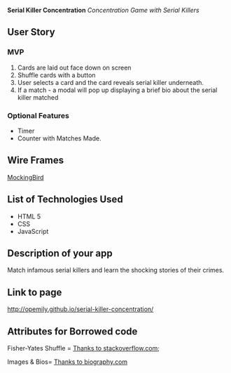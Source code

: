 **Serial Killer Concentration**
*Concentration Game with Serial Killers*


## User Story 

### MVP

1. Cards are laid out face down on screen
2. Shuffle cards with a button
3. User selects a card and the card reveals serial killer underneath.
4. If a match - a modal will pop up displaying a brief bio about the serial killer matched

### Optional Features
* Timer
* Counter with Matches Made.


## Wire Frames

[MockingBird](https://gomockingbird.com/projects/tiatd4l/4gXVnC)


## List of Technologies Used
* HTML 5
* CSS
* JavaScript

## Description of your app

Match infamous serial killers and learn the shocking stories of their crimes. 

## Link to page

http://opemily.github.io/serial-killer-concentration/

## Attributes for Borrowed code


Fisher-Yates Shuffle = [Thanks to stackoverflow.com](http://stackoverflow.com/questions/2450954/how-to-randomize-shuffle-a-javascript-array);

Images & Bios= [Thanks to biography.com](http://www.biography.com/people/groups/serial-killers)
